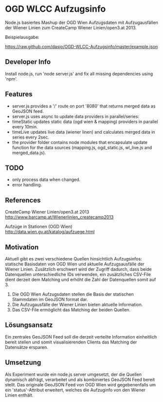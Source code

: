 # OGD WLCC Aufzugsinfo

Node.js basiertes Mashup der OGD Wien Aufzugsdaten mit Aufzugausfällen der Wiener Linien zum CreateCamp Wiener Linien/open3.at 2013.

Beispielausgabe: 

https://raw.github.com/dasjo/OGD-WLCC-Aufzugsinfo/master/example.json

## Developer Info

Install node.js, run 'node server.js' and fix all missing dependencies using 'npm'.

## Features

* server.js provides a '/' route on port '8080' that returns merged data as GeoJSON feed.
* server.js uses async to update data providers in parallel/series:
* timeStatic updates static data (ogd wien & mapping) providers  in parallel every 10min.
* timeLive updates live data (wiener linen) and calculates merged data in series every 2sec.
* the provider folder contains node modules that encapsulate update function for the data sources (mapping.js, ogd_static.js, wl_live.js and merged_data.js).

## TODO

* only process data when changed.
* error handling.

## References

CreateCamp Wiener Linien/open3.at 2013
http://www.barcamp.at/Wienerlinien_createcamp2013

Aufzüge in Stationen (OGD Wien)
http://data.wien.gv.at/katalog/aufzuege.html

## Motivation

Aktuell gibt es zwei verschiedene Quellen hinsichtlich Aufzugsinfos: statische Basisdaten von OGD Wien und aktuelle Aufzugsausfälle der Wiener Linien. Zusätzlich erschwert wird der Zugriff dadurch, dass beide Datenquellen unterschiedliche IDs verwenden, ein zusätzliches CSV-File dient derzeit dem Matching und erhöht die Zahl der Datenquellen somit auf 3. 

1. Die OGD Wien Aufzugsdaten stellen die Basis der statischen Stammdaten im GeoJSON format dar.
2. Die Aufzugausfälle der Wiener Linien bieten aktuelle Information.
3. Das CSV-File ermöglicht das Matching der beiden Quellen.

## Lösungsansatz

Ein zentrales GeoJSON Feed soll die derzeit verteilte Information einheitlich bereit stellen und somit visualisierenden Clients das Matching der Datensätze ersparen.

## Umsetzung

Als Experiment wurde ein node.js server umgesetzt, der die Quellen dynamisch abfrägt, verarbeitet und als kombiniertes GeoJSON Feed bereit stellt. Das originale GeoJSON Feed von OGD Wien wird gegebenenfalls um ein 'status'-Attribut erweitert, welches die Aufzuginfo von den Wiener Linien enthält.   